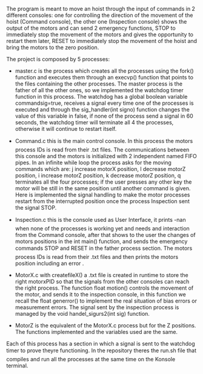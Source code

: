 The program is meant to move an hoist through the input of commands in 2 different consoles: one for controlling the direction of the movement of the hoist (Command console), the other one (Inspection console) shows the output of the motors and can send 2 emergency functions, STOP to immediately stop the movement of the motors and gives the opportunity to restart them later, RESET to immediately stop the movement of the hoist and bring the motors to the zero position.

The project is composed by 5 processes:

* master.c is the process which creates all the processes using the fork() function and executes them through an execvp() function that points to the files containing the other processes. The master process is the father of all the other ones, so we implemented the watchdog timer function in this process. The watchdog has a global boolean variable commandsig=true, receives a signal every time one of the processes is executed and through the sig_handler(int signo) function changes the value of this variable in false, if none of the process send a signal in 60 seconds, the watchdog timer will terminate all 4 the processes, otherwise it will continue to restart itself.

* Command.c this is the main control console. In this process the motors process IDs is read from their .txt files. The communications between this console and the motors is initialized with 2 independent named FIFO pipes. In an infinite while loop the process asks for the moving commands which are: j increase motorX position, l decrease motorZ position, i increase motorZ position, k decrease motorZ position, q terminates all the four processes; if the user presses any other key the motor will be still in the same position until another command is given. Here is implemented the signal handling to make the motor processes restart from the interrupted position once the process Inspection sent the signal STOP.

* Inspection.c this is the console used as User Interface, it prints -nan when none of the processes is working yet and needs and interaction from the Command console, after that shows to the user the changes of motors positions in the int main() function, and sends the emergency commands STOP and RESET in the father process section. The motors process IDs is read from their .txt files and then prints the motors position including an error .

* MotorX.c with createfileX() a .txt file is created in runtime to store the right motorxPID so that the signals from the other consoles can reach the right process. The function float motion() controls the movement of the motor, and sends it to the inspection console, in this function we recall the float generror() to implement the real situation of bias errors or measurement errors. The signal sent by the inspection process is managed by the void handel_sigurs2(int sig) function. 

* MotorZ is the equivalent of the MotorX.c process but for the Z positions. The functions implemented and the variables used are the same.

Each of this process has a section in which a signal is sent to the watchdog timer to prove theyre functioning.
In the repository theres the run.sh file that compiles and run all the processes at the same time on the Konsole terminal. 
